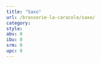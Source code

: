 ```yaml
---
title: "Saxo"
url: /brasserie-la-caracole/saxo/
category: 
style: 
abv: 8
ibu: 0
srm: 0
upc: 0
---
```


